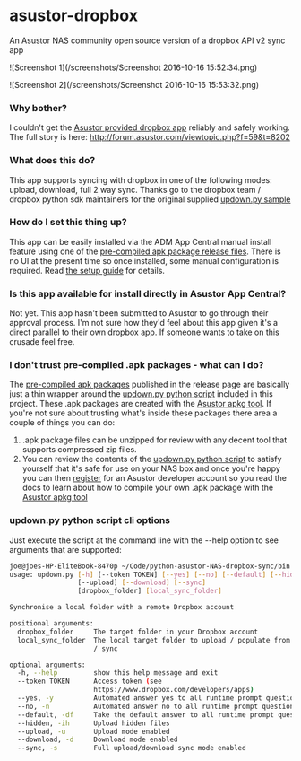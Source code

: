 # asustor-dropbox
An Asustor NAS community open source version of a dropbox API v2 sync app

![Screenshot 1](/screenshots/Screenshot 2016-10-16 15:52:34.png)

![Screenshot 2](/screenshots/Screenshot 2016-10-16 15:53:32.png)

### Why bother?
I couldn't get the [Asustor provided dropbox app](http://forum.asustor.com/viewforum.php?f=59) reliably and safely working. The full story is here: http://forum.asustor.com/viewtopic.php?f=59&t=8202

### What does this do?
This app supports syncing with dropbox in one of the following modes: upload, download, full 2 way sync. Thanks go to the dropbox team / dropbox python sdk maintainers for the original supplied [updown.py sample](https://github.com/dropbox/dropbox-sdk-python/blob/master/example/updown.py)

### How do I set this thing up?
This app can be easily installed via the ADM App Central manual install feature using one of the [pre-compiled apk package release files](/../../releases). There is no UI at the present time so once installed, some manual configuration is required. Read [the setup guide](setup.md) for details.

### Is this app available for install directly in Asustor App Central?
Not yet. This app hasn't been submitted to Asustor to go through their approval process. I'm not sure how they'd feel about this app given it's a direct parallel to their own dropbox app. If someone wants to take on this crusade feel free.

### I don't trust pre-compiled .apk packages - what can I do?
The [pre-compiled apk packages](/../../releases) published in the release page are basically just a thin wrapper around the [updown.py python script](/bin/updown.py) included in this project. These .apk packages are created with the [Asustor apkg tool](http://developer.asustor.com/document/APKG_Utilities_2.0.zip). If you're not sure about trusting what's inside these packages there area a couple of things you can do:

1. .apk package files can be unzipped for review with any decent tool that supports compressed zip files. 
2. You can review the contents of the [updown.py python script](/bin/updown.py) to satisfy yourself that it's safe for use on your NAS box and once you're happy you can then [register](http://developer.asustor.com/user/registration) for an Asustor developer account so you read the docs to learn about how to compile your own .apk package with the [Asustor apkg tool](http://developer.asustor.com/document/APKG_Utilities_2.0.zip)

### updown.py python script cli options
Just execute the script at the command line with the --help option to see arguments that are supported:
```bash
joe@joes-HP-EliteBook-8470p ~/Code/python-asustor-NAS-dropbox-sync/bin $ ./updown.py --help
usage: updown.py [-h] [--token TOKEN] [--yes] [--no] [--default] [--hidden]
                 [--upload] [--download] [--sync]
                 [dropbox_folder] [local_sync_folder]

Synchronise a local folder with a remote Dropbox account

positional arguments:
  dropbox_folder     The target folder in your Dropbox account
  local_sync_folder  The local target folder to upload / populate from Dropbox
                     / sync

optional arguments:
  -h, --help         show this help message and exit
  --token TOKEN      Access token (see
                     https://www.dropbox.com/developers/apps)
  --yes, -y          Automated answer yes to all runtime prompt questions
  --no, -n           Automated answer no to all runtime prompt questions
  --default, -df     Take the default answer to all runtime prompt questions
  --hidden, -ih      Upload hidden files
  --upload, -u       Upload mode enabled
  --download, -d     Download mode enabled
  --sync, -s         Full upload/download sync mode enabled
```
